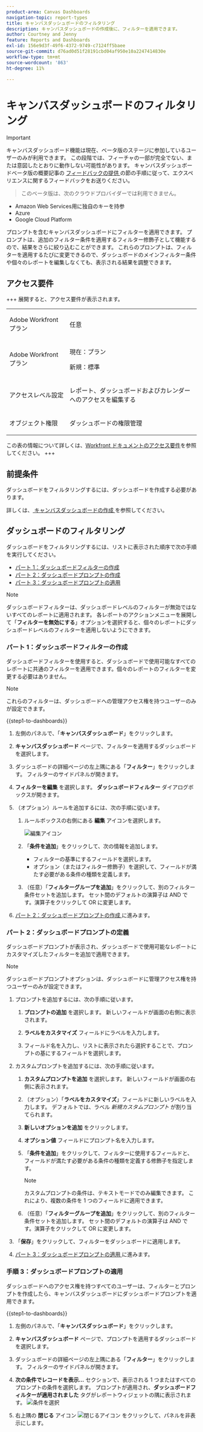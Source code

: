 ```yaml
---
product-area: Canvas Dashboards
navigation-topic: report-types
title: キャンバスダッシュボードのフィルタリング
description: キャンバスダッシュボードの作成後に、フィルターを適用できます。
author: Courtney and Jenny
feature: Reports and Dashboards
exl-id: 156e9d3f-49f6-4372-9749-c7124ff5baee
source-git-commit: d76ad0d51f28191cbd04af950e10a2247414830e
workflow-type: tm+mt
source-wordcount: '863'
ht-degree: 11%

---
```


# キャンバスダッシュボードのフィルタリング

>[!IMPORTANT]
>
>キャンバスダッシュボード機能は現在、ベータ版のステージに参加しているユーザーのみが利用できます。 この段階では、フィーチャの一部が完全でない、または意図したとおりに動作しない可能性があります。 キャンバスダッシュボードベータ版の概要記事の [ フィードバックの提供 ](/help/quicksilver/product-announcements/betas/canvas-dashboards-beta/canvas-dashboards-beta-information.md#provide-feedback) の節の手順に従って、エクスペリエンスに関するフィードバックをお送りください。<br>
>>このベータ版は、次のクラウドプロバイダーでは利用できません。
>
>* Amazon Web Services用に独自のキーを持参
>* Azure
>* Google Cloud Platform


プロンプトを含むキャンバスダッシュボードにフィルターを適用できます。 プロンプトは、追加のフィルター条件を適用するフィルター修飾子として機能するので、結果をさらに絞り込むことができます。 これらのプロンプトは、フィルターを適用するたびに変更できるので、ダッシュボードのメインフィルター条件や個々のレポートを編集しなくても、表示される結果を調整できます。

## アクセス要件

+++ 展開すると、アクセス要件が表示されます。 

<table style="table-layout:auto"> 
<col> 
</col> 
<col> 
</col> 
<tbody> 
<tr> 
   <td role="rowheader"><p>Adobe Workfront プラン</p></td> 
   <td> 
<p>任意 </p> 
   </td> 
<tr> 
 <tr> 
   <td role="rowheader"><p>Adobe Workfront プラン</p></td> 
   <td> 
<p>現在：プラン </p> 
<p>新規：標準</p> 
   </td> 
   </tr> 
  </tr> 
  <tr> 
   <td role="rowheader"><p>アクセスレベル設定</p></td> 
   <td><p>レポート、ダッシュボードおよびカレンダーへのアクセスを編集する</p>
  </td> 
  </tr> 
    </tr>  
        <tr> 
   <td role="rowheader"><p>オブジェクト権限</p></td> 
   <td><p>ダッシュボードの権限管理</p>
  </td> 
  </tr> 
</tbody> 
</table>

この表の情報について詳しくは、[Workfront ドキュメントのアクセス要件](/help/quicksilver/administration-and-setup/add-users/access-levels-and-object-permissions/access-level-requirements-in-documentation.md)を参照してください。
+++

## 前提条件

ダッシュボードをフィルタリングするには、ダッシュボードを作成する必要があります。

詳しくは、[ キャンバスダッシュボードの作成 ](/help/quicksilver/reports-and-dashboards/canvas-dashboards/create-dashboards/create-dashboards.md) を参照してください。

## ダッシュボードのフィルタリング

ダッシュボードをフィルタリングするには、リストに表示された順序で次の手順を実行してください。

* [パート 1：ダッシュボードフィルターの作成](#part-1-create-a-dashboard-filter)
* [パート 2：ダッシュボードプロンプトの作成](#part-2-define-a-dashboard-prompt)
* [パート 3：ダッシュボードプロンプトの適用](#step-3-apply-a-dashboard-prompt)

>[!NOTE]
>
>ダッシュボードフィルターは、ダッシュボードレベルのフィルターが無効ではないすべてのレポートに適用されます。  各レポートのアクションメニューを展開して「**フィルターを無効にする**」オプションを選択すると、個々のレポートにダッシュボードレベルのフィルターを適用しないようにできます。


### パート 1：ダッシュボードフィルターの作成

ダッシュボードフィルターを使用すると、ダッシュボードで使用可能なすべてのレポートに共通のフィルターを適用できます。個々のレポートのフィルターを変更する必要はありません。

>[!NOTE]
>
>これらのフィルターは、ダッシュボードへの管理アクセス権を持つユーザーのみが設定できます。


{{step1-to-dashboards}}

1. 左側のパネルで、「**キャンバスダッシュボード**」をクリックします。

1. **キャンバスダッシュボード** ページで、フィルターを適用するダッシュボードを選択します。

1. ダッシュボードの詳細ページの左上隅にある「**フィルター**」をクリックします。 フィルターのサイドパネルが開きます。

1. **フィルターを編集** を選択します。 **ダッシュボードフィルター** ダイアログボックスが開きます。

1. （オプション）ルールを追加するには、次の手順に従います。

   1. ルールボックスの右側にある **編集** アイコンを選択します。

      ![ 編集アイコン ](assets/edit-icon.png)

   1. 「**条件を追加**」をクリックして、次の情報を追加します。
      * フィルターの基準にするフィールドを選択します。
      * オプション（またはフィルター修飾子）を選択して、フィールドが満たす必要がある条件の種類を定義します。

   1. （任意）「**フィルターグループを追加**」をクリックして、別のフィルター条件セットを追加します。 セット間のデフォルトの演算子は AND です。演算子をクリックして OR に変更します。

1. [ パート 2：ダッシュボードプロンプトの作成 ](#part-2-define-a-dashboard-prompt) に進みます。


### パート 2：ダッシュボードプロンプトの定義

ダッシュボードプロンプトが表示され、ダッシュボードで使用可能なレポートにカスタマイズしたフィルターを追加で適用できます。

>[!NOTE]
>
>ダッシュボードプロンプトオプションは、ダッシュボードに管理アクセス権を持つユーザーのみが設定できます。

1. プロンプトを追加するには、次の手順に従います。

   1. **プロンプトの追加** を選択します。 新しいフィールドが画面の右側に表示されます。

   1. **ラベルをカスタマイズ** フィールドにラベルを入力します。

   1. フィールド名を入力し、リストに表示されたら選択することで、プロンプトの基にするフィールドを選択します。 

1. カスタムプロンプトを追加するには、次の手順に従います。

   1. **カスタムプロンプトを追加** を選択します。 新しいフィールドが画面の右側に表示されます。

   1. （オプション）「**ラベルをカスタマイズ**」フィールドに新しいラベルを入力します。 デフォルトでは、ラベル *新規カスタムプロンプト* が割り当てられます。

   1. **新しいオプションを追加** をクリックします。

   1. **オプション値** フィールドにプロンプト名を入力します。

   1. 「**条件を追加**」をクリックして、フィルターに使用するフィールドと、フィールドが満たす必要がある条件の種類を定義する修飾子を指定します。

      >[!NOTE]
      >
      >カスタムプロンプトの条件は、テキストモードでのみ編集できます。 これにより、複数の条件を 1 つのフィールドに適用できます。


   1. （任意）「**フィルターグループを追加**」をクリックして、別のフィルター条件セットを追加します。 セット間のデフォルトの演算子は AND です。演算子をクリックして OR に変更します。

1. 「**保存**」をクリックして、フィルターをダッシュボードに適用します。

1. [ パート 3：ダッシュボードプロンプトの適用 ](#step-3-apply-a-dashboard-prompt) に進みます。

### 手順 3：ダッシュボードプロンプトの適用

ダッシュボードへのアクセス権を持つすべてのユーザーは、フィルターとプロンプトを作成したら、キャンバスダッシュボードにダッシュボードプロンプトを適用できます。

{{step1-to-dashboards}}

1. 左側のパネルで、「**キャンバスダッシュボード**」をクリックします。

1. **キャンバスダッシュボード** ページで、プロンプトを適用するダッシュボードを選択します。

1. ダッシュボードの詳細ページの左上隅にある「**フィルター**」をクリックします。 フィルターのサイドパネルが開きます。

1. **次の条件でレコードを表示…** セクションで、表示される 1 つまたはすべてのプロンプトの条件を選択します。 プロンプトが適用され、**ダッシュボードフィルターが適用されました** タグがレポートウィジェットの隅に表示されます。
   ![ 条件を選択 ](assets/prompts-list.png)

1. 右上隅の **閉じる** アイコン ![ 閉じるアイコン ](assets/close-icon.png) をクリックして、パネルを非表示にします。
